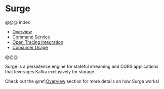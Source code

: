 # Surge

@@@ index

* [Overview](overview.md)
* [Command Service](command-usage.md)
* [Open Tracing Integration](tracing-usage.md)
* [Consumer Usage](consumer-usage.md)

@@@

Surge is a persistence engine for stateful streaming and CQRS applications that leverages Kafka exclusively for storage.

Check out the @ref:[Overview](overview.md) section for more details on how Surge works!
